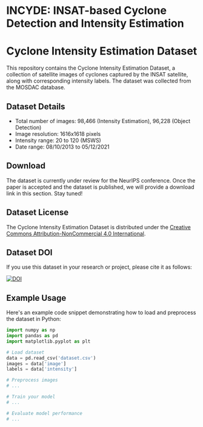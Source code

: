 # INCYDE: INSAT-based Cyclone Detection and Intensity Estimation


# Cyclone Intensity Estimation Dataset

This repository contains the Cyclone Intensity Estimation Dataset, a collection of satellite images of cyclones captured by the INSAT satellite, along with corresponding intensity labels. The dataset was collected from the MOSDAC database.

## Dataset Details

- Total number of images: 98,466 (Intensity Estimation), 96,228 (Object Detection)
- Image resolution: 1616x1618 pixels
- Intensity range: 20 to 120 (MSWS)
- Date range: 08/10/2013 to 05/12/2021

## Download

The dataset is currently under review for the NeurIPS conference. Once the paper is accepted and the dataset is published, we will provide a download link in this section. Stay tuned!

## Dataset License

The Cyclone Intensity Estimation Dataset is distributed under the [Creative Commons Attribution-NonCommercial 4.0 International](https://creativecommons.org/licenses/by-nc/4.0/).
## Dataset DOI

If you use this dataset in your research or project, please cite it as follows:

[![DOI](https://zenodo.org/badge/DOI/10.1234/zenodo.123456789.svg)](https://doi.org/10.5281/zenodo.8015331)

## Example Usage

Here's an example code snippet demonstrating how to load and preprocess the dataset in Python:

```python
import numpy as np
import pandas as pd
import matplotlib.pyplot as plt

# Load dataset
data = pd.read_csv('dataset.csv')
images = data['image']
labels = data['intensity']

# Preprocess images
# ...

# Train your model
# ...

# Evaluate model performance
# ...
```
